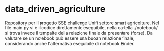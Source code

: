 # data_driven_agriculture
Repository per il progetto SSE challenge Unifi settore smart agricolture. 
Nel file main.py vi è il codice direttamente eseguibile, nella cartella ./notebook/ si trova invece il tempalte della relazione finale da presentare (forse).
Da valutare se un notebook può essere una buoan relazione finale, considerando anche l'alternativa eseguibile di notebook Binder.
